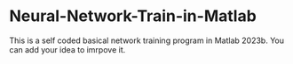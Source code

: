 # Neural-Network-Train-in-Matlab
This is a self coded basical network training program in Matlab 2023b. You can add your idea to imrpove it.
